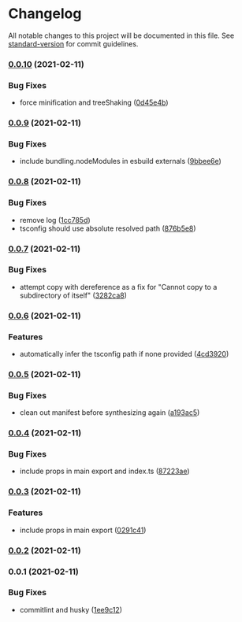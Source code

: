 # Changelog

All notable changes to this project will be documented in this file. See [standard-version](https://github.com/conventional-changelog/standard-version) for commit guidelines.

### [0.0.10](https://github.com/teamplanes/cdk-watch/compare/v0.0.9...v0.0.10) (2021-02-11)


### Bug Fixes

* force minification and treeShaking ([0d45e4b](https://github.com/teamplanes/cdk-watch/commit/0d45e4b2bc927d87ec5853b79f1594ad22d533ed))

### [0.0.9](https://github.com/teamplanes/cdk-watch/compare/v0.0.8...v0.0.9) (2021-02-11)


### Bug Fixes

* include bundling.nodeModules in esbuild externals ([9bbee6e](https://github.com/teamplanes/cdk-watch/commit/9bbee6e563bce00bf3dc874d1e7d9967e8196821))

### [0.0.8](https://github.com/teamplanes/cdk-watch/compare/v0.0.7...v0.0.8) (2021-02-11)


### Bug Fixes

* remove log ([1cc785d](https://github.com/teamplanes/cdk-watch/commit/1cc785dc3a20da6f461d4e618febfc831196c887))
* tsconfig should use absolute resolved path ([876b5e8](https://github.com/teamplanes/cdk-watch/commit/876b5e8095659a6776d2ed392fc420f3360c422d))

### [0.0.7](https://github.com/teamplanes/cdk-watch/compare/v0.0.6...v0.0.7) (2021-02-11)


### Bug Fixes

* attempt copy with dereference as a fix for "Cannot copy to a subdirectory of itself" ([3282ca8](https://github.com/teamplanes/cdk-watch/commit/3282ca82801146d8c4ad54e2032e9bfe1bf43bc0))

### [0.0.6](https://github.com/teamplanes/cdk-watch/compare/v0.0.5...v0.0.6) (2021-02-11)


### Features

* automatically infer the tsconfig path if none provided ([4cd3920](https://github.com/teamplanes/cdk-watch/commit/4cd39204a199a6c4bbef4d2c0b27da889cbc8ae4))

### [0.0.5](https://github.com/teamplanes/cdk-watch/compare/v0.0.4...v0.0.5) (2021-02-11)


### Bug Fixes

* clean out manifest before synthesizing again ([a193ac5](https://github.com/teamplanes/cdk-watch/commit/a193ac57f3f095f66612650300758aa588404e01))

### [0.0.4](https://github.com/teamplanes/cdk-watch/compare/v0.0.3...v0.0.4) (2021-02-11)


### Bug Fixes

* include props in main export and index.ts ([87223ae](https://github.com/teamplanes/cdk-watch/commit/87223ae004c191827e518c352c977325529d7dd2))

### [0.0.3](https://github.com/teamplanes/cdk-watch/compare/v0.0.1...v0.0.3) (2021-02-11)


### Features

* include props in main export ([0291c41](https://github.com/teamplanes/cdk-watch/commit/0291c41fb606f3814fcd51436ff1dea97406a953))

### [0.0.2](https://github.com/teamplanes/cdk-watch/compare/v0.0.1...v0.0.2) (2021-02-11)

### 0.0.1 (2021-02-11)


### Bug Fixes

* commitlint and husky ([1ee9c12](https://github.com/teamplanes/cdk-watch/commit/1ee9c12e3dc75c27c061eca7947031b516863bc6))
